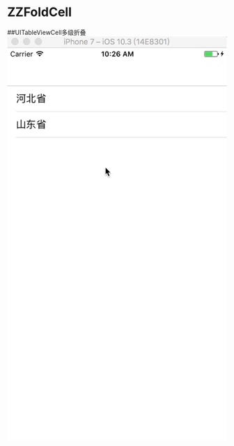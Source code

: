 # ZZFoldCell
##UITableViewCell多级折叠
<img src="https://github.com/guoxuzan/ZZFoldCell/blob/master/Resources/ZZFoldCell.gif">
